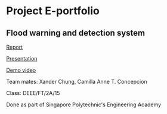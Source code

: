 # Project E-portfolio
## Flood warning and detection system

[Report](https://docs.google.com/document/d/1ZwYadvoPRZmoLbmnPEsbLUT0bUAa2cZcgDINje4vfVY/edit?usp=sharing)  

[Presentation](https://docs.google.com/presentation/d/1Uh9iEKw-CdYHUl9cStKfHaz56MgyHeFZIZe10xDG2go/edit?usp=sharing)  

[Demo video](https://youtu.be/0y_TTGJU_c0)

Team mates: Xander Chung, Camilla Anne T. Concepcion  

Class: DEEE/FT/2A/15  

Done as part of Singapore Polytechnic's Engineering Academy
